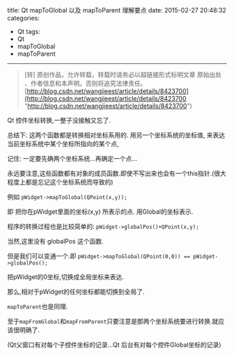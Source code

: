 title: Qt mapToGlobal 以及 mapToParent 理解要点
date: 2015-02-27 20:48:32
categories:
- Qt
tags:
- Qt
- mapToGlobal
- mapToParent
---
>[转] 原创作品，允许转载，转载时请务必以超链接形式标明文章 原始出处 、作者信息和本声明。否则将追究法律责任。
>[http://blog.csdn.net/wangjieest/article/details/8423700](http://blog.csdn.net/wangjieest/article/details/8423700 "http://blog.csdn.net/wangjieest/article/details/8423700")


Qt 控件坐标转换,一整子没接触又忘了.

总结下: 这两个函数都是转换相对坐标系用的. 用另一个坐标系统的坐标值, 来表达当前坐标系统中某个坐标所指向的某个点,

记住: 一定要先确两个坐标系统...再确定一个点...

永远要注意,这些函数都有对象的成员函数.即使不写出来也会有一个this指针.(很大程度上都是忘记这个坐标系统而导致的)

例如 `pWidget->mapToGlobal(QPoint(x,y));`

即 把你在pWidget里面的坐标(x,y) 所表示的点. 用Global的坐标表示. 

程序的转换过程也是比较简单的: `pWidget->globalPos()+QPoint(x,y);`

当然,这里没有 globalPos 这个函数. 

但是我们可以变通一个.即 `pWidget->mapToGlobal(QPoint(0,0)) == pWidget->globalPos();`

把pWidget的0坐标,切换成全局坐标来表达.

那么,相对于pWidget的任何坐标都能切换到全局了.

`mapToParent`也是同理.

至于`mapFromGlobal`和`mapFromParent`只要注意是那两个坐标系统要进行转换.就应该很明确了.

(Qt父窗口有对每个子控件坐标的记录...Qt 后台有对每个控件Global坐标的记录)
